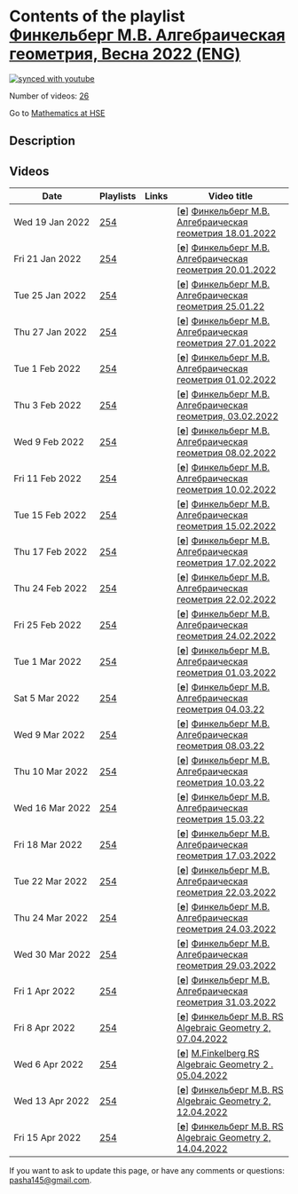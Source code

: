 # Contents of the playlist [Финкельберг М.В. Алгебраическая геометрия, Весна 2022 (ENG)](https://www.youtube.com/playlist?list=PLq3E5oubNNoCHSJ65rH3cju6BSR44iURV)

[![synced with youtube](https://img.shields.io/github/last-commit/mathphysschool/mathphysschool.github.io/autoupdate1?label=synced%20with%20youtube)](https://github.com/mathphysschool/mathphysschool.github.io/commits/autoupdate1)

Number of videos: [26](#videos)

Go to [Mathematics at HSE](../README.md)

## Description



## Videos

|Date|Playlists|Links|Video title|
|---|---|---|---|
| Wed&nbsp;19&nbsp;Jan&nbsp;2022 | [254](../playlists/254 "Финкельберг М.В. Алгебраическая геометрия, Весна 2022 (ENG)") |  | [[**e**](https://studio.youtube.com/video/1ct4cyY3nF0/edit "Edit")] [Финкельберг М.В. Алгебраическая геометрия 18.01.2022](https://www.youtube.com/watch?v=1ct4cyY3nF0&list=PLq3E5oubNNoCHSJ65rH3cju6BSR44iURV) |
| Fri&nbsp;21&nbsp;Jan&nbsp;2022 | [254](../playlists/254 "Финкельберг М.В. Алгебраическая геометрия, Весна 2022 (ENG)") |  | [[**e**](https://studio.youtube.com/video/aLdlHYCYaFI/edit "Edit")] [Финкельберг М.В. Алгебраическая геометрия 20.01.2022](https://www.youtube.com/watch?v=aLdlHYCYaFI&list=PLq3E5oubNNoCHSJ65rH3cju6BSR44iURV) |
| Tue&nbsp;25&nbsp;Jan&nbsp;2022 | [254](../playlists/254 "Финкельберг М.В. Алгебраическая геометрия, Весна 2022 (ENG)") |  | [[**e**](https://studio.youtube.com/video/XFH28VtTaqw/edit "Edit")] [Финкельберг М.В. Алгебраическая геометрия 25.01.22](https://www.youtube.com/watch?v=XFH28VtTaqw&list=PLq3E5oubNNoCHSJ65rH3cju6BSR44iURV) |
| Thu&nbsp;27&nbsp;Jan&nbsp;2022 | [254](../playlists/254 "Финкельберг М.В. Алгебраическая геометрия, Весна 2022 (ENG)") |  | [[**e**](https://studio.youtube.com/video/qB1YRMxxh-g/edit "Edit")] [Финкельберг М.В. Алгебраическая геометрия 27.01.2022](https://www.youtube.com/watch?v=qB1YRMxxh-g&list=PLq3E5oubNNoCHSJ65rH3cju6BSR44iURV) |
| Tue&nbsp;1&nbsp;Feb&nbsp;2022 | [254](../playlists/254 "Финкельберг М.В. Алгебраическая геометрия, Весна 2022 (ENG)") |  | [[**e**](https://studio.youtube.com/video/QnwClQJLUGc/edit "Edit")] [Финкельберг М.В. Алгебраическая геометрия 01.02.2022](https://www.youtube.com/watch?v=QnwClQJLUGc&list=PLq3E5oubNNoCHSJ65rH3cju6BSR44iURV) |
| Thu&nbsp;3&nbsp;Feb&nbsp;2022 | [254](../playlists/254 "Финкельберг М.В. Алгебраическая геометрия, Весна 2022 (ENG)") |  | [[**e**](https://studio.youtube.com/video/Ki0KySw7I6I/edit "Edit")] [Финкельберг М.В. Алгебраическая геометрия, 03.02.2022](https://www.youtube.com/watch?v=Ki0KySw7I6I&list=PLq3E5oubNNoCHSJ65rH3cju6BSR44iURV) |
| Wed&nbsp;9&nbsp;Feb&nbsp;2022 | [254](../playlists/254 "Финкельберг М.В. Алгебраическая геометрия, Весна 2022 (ENG)") |  | [[**e**](https://studio.youtube.com/video/Uv5bcL4bzBw/edit "Edit")] [Финкельберг М.В. Алгебраическая геометрия 08.02.2022](https://www.youtube.com/watch?v=Uv5bcL4bzBw&list=PLq3E5oubNNoCHSJ65rH3cju6BSR44iURV) |
| Fri&nbsp;11&nbsp;Feb&nbsp;2022 | [254](../playlists/254 "Финкельберг М.В. Алгебраическая геометрия, Весна 2022 (ENG)") |  | [[**e**](https://studio.youtube.com/video/f9STyeFCX-U/edit "Edit")] [Финкельберг М.В. Алгебраическая геометрия 10.02.2022](https://www.youtube.com/watch?v=f9STyeFCX-U&list=PLq3E5oubNNoCHSJ65rH3cju6BSR44iURV) |
| Tue&nbsp;15&nbsp;Feb&nbsp;2022 | [254](../playlists/254 "Финкельберг М.В. Алгебраическая геометрия, Весна 2022 (ENG)") |  | [[**e**](https://studio.youtube.com/video/GLVQ58s7eVQ/edit "Edit")] [Финкельберг М.В. Алгебраическая геометрия 15.02.2022](https://www.youtube.com/watch?v=GLVQ58s7eVQ&list=PLq3E5oubNNoCHSJ65rH3cju6BSR44iURV) |
| Thu&nbsp;17&nbsp;Feb&nbsp;2022 | [254](../playlists/254 "Финкельберг М.В. Алгебраическая геометрия, Весна 2022 (ENG)") |  | [[**e**](https://studio.youtube.com/video/AcvtsnTTa90/edit "Edit")] [Финкельберг М.В. Алгебраическая геометрия 17.02.2022](https://www.youtube.com/watch?v=AcvtsnTTa90&list=PLq3E5oubNNoCHSJ65rH3cju6BSR44iURV) |
| Thu&nbsp;24&nbsp;Feb&nbsp;2022 | [254](../playlists/254 "Финкельберг М.В. Алгебраическая геометрия, Весна 2022 (ENG)") |  | [[**e**](https://studio.youtube.com/video/7xrPXMTLpN0/edit "Edit")] [Финкельберг М.В. Алгебраическая геометрия 22.02.2022](https://www.youtube.com/watch?v=7xrPXMTLpN0&list=PLq3E5oubNNoCHSJ65rH3cju6BSR44iURV) |
| Fri&nbsp;25&nbsp;Feb&nbsp;2022 | [254](../playlists/254 "Финкельберг М.В. Алгебраическая геометрия, Весна 2022 (ENG)") |  | [[**e**](https://studio.youtube.com/video/0nKZzxK6Idg/edit "Edit")] [Финкельберг М.В. Алгебраическая геометрия 24.02.2022](https://www.youtube.com/watch?v=0nKZzxK6Idg&list=PLq3E5oubNNoCHSJ65rH3cju6BSR44iURV) |
| Tue&nbsp;1&nbsp;Mar&nbsp;2022 | [254](../playlists/254 "Финкельберг М.В. Алгебраическая геометрия, Весна 2022 (ENG)") |  | [[**e**](https://studio.youtube.com/video/5DRN_sMJ14o/edit "Edit")] [Финкельберг М.В. Алгебраическая геометрия 01.03.2022](https://www.youtube.com/watch?v=5DRN_sMJ14o&list=PLq3E5oubNNoCHSJ65rH3cju6BSR44iURV) |
| Sat&nbsp;5&nbsp;Mar&nbsp;2022 | [254](../playlists/254 "Финкельберг М.В. Алгебраическая геометрия, Весна 2022 (ENG)") |  | [[**e**](https://studio.youtube.com/video/LQWND09_ExY/edit "Edit")] [Финкельберг М.В. Алгебраическая геометрия 04.03.22](https://www.youtube.com/watch?v=LQWND09_ExY&list=PLq3E5oubNNoCHSJ65rH3cju6BSR44iURV) |
| Wed&nbsp;9&nbsp;Mar&nbsp;2022 | [254](../playlists/254 "Финкельберг М.В. Алгебраическая геометрия, Весна 2022 (ENG)") |  | [[**e**](https://studio.youtube.com/video/cfnMSBof64g/edit "Edit")] [Финкельберг М.В. Алгебраическая геометрия 08.03.22](https://www.youtube.com/watch?v=cfnMSBof64g&list=PLq3E5oubNNoCHSJ65rH3cju6BSR44iURV) |
| Thu&nbsp;10&nbsp;Mar&nbsp;2022 | [254](../playlists/254 "Финкельберг М.В. Алгебраическая геометрия, Весна 2022 (ENG)") |  | [[**e**](https://studio.youtube.com/video/HBi9nuPXQS0/edit "Edit")] [Финкельберг М.В. Алгебраическая геометрия 10.03.22](https://www.youtube.com/watch?v=HBi9nuPXQS0&list=PLq3E5oubNNoCHSJ65rH3cju6BSR44iURV) |
| Wed&nbsp;16&nbsp;Mar&nbsp;2022 | [254](../playlists/254 "Финкельберг М.В. Алгебраическая геометрия, Весна 2022 (ENG)") |  | [[**e**](https://studio.youtube.com/video/Y7avDqpfxYE/edit "Edit")] [Финкельберг М.В. Алгебраическая геометрия 15.03.22](https://www.youtube.com/watch?v=Y7avDqpfxYE&list=PLq3E5oubNNoCHSJ65rH3cju6BSR44iURV) |
| Fri&nbsp;18&nbsp;Mar&nbsp;2022 | [254](../playlists/254 "Финкельберг М.В. Алгебраическая геометрия, Весна 2022 (ENG)") |  | [[**e**](https://studio.youtube.com/video/ZQsfHTdBjjM/edit "Edit")] [Финкельберг М.В. Алгебраическая геометрия 17.03.2022](https://www.youtube.com/watch?v=ZQsfHTdBjjM&list=PLq3E5oubNNoCHSJ65rH3cju6BSR44iURV) |
| Tue&nbsp;22&nbsp;Mar&nbsp;2022 | [254](../playlists/254 "Финкельберг М.В. Алгебраическая геометрия, Весна 2022 (ENG)") |  | [[**e**](https://studio.youtube.com/video/EUvOlcJrPfk/edit "Edit")] [Финкельберг М.В. Алгебраическая геометрия 22.03.2022](https://www.youtube.com/watch?v=EUvOlcJrPfk&list=PLq3E5oubNNoCHSJ65rH3cju6BSR44iURV) |
| Thu&nbsp;24&nbsp;Mar&nbsp;2022 | [254](../playlists/254 "Финкельберг М.В. Алгебраическая геометрия, Весна 2022 (ENG)") |  | [[**e**](https://studio.youtube.com/video/TgyLghmqCNw/edit "Edit")] [Финкельберг М.В. Алгебраическая геометрия 24.03.2022](https://www.youtube.com/watch?v=TgyLghmqCNw&list=PLq3E5oubNNoCHSJ65rH3cju6BSR44iURV) |
| Wed&nbsp;30&nbsp;Mar&nbsp;2022 | [254](../playlists/254 "Финкельберг М.В. Алгебраическая геометрия, Весна 2022 (ENG)") |  | [[**e**](https://studio.youtube.com/video/xTEYhsr8qQw/edit "Edit")] [Финкельберг М.В. Алгебраическая геометрия 29.03.2022](https://www.youtube.com/watch?v=xTEYhsr8qQw&list=PLq3E5oubNNoCHSJ65rH3cju6BSR44iURV) |
| Fri&nbsp;1&nbsp;Apr&nbsp;2022 | [254](../playlists/254 "Финкельберг М.В. Алгебраическая геометрия, Весна 2022 (ENG)") |  | [[**e**](https://studio.youtube.com/video/OEE9AFY_JAI/edit "Edit")] [Финкельберг М.В. Алгебраическая геометрия 31.03.2022](https://www.youtube.com/watch?v=OEE9AFY_JAI&list=PLq3E5oubNNoCHSJ65rH3cju6BSR44iURV) |
| Fri&nbsp;8&nbsp;Apr&nbsp;2022 | [254](../playlists/254 "Финкельберг М.В. Алгебраическая геометрия, Весна 2022 (ENG)") |  | [[**e**](https://studio.youtube.com/video/dHsuCPTuX-c/edit "Edit")] [Финкельберг М.В. RS Algebraic Geometry 2, 07.04.2022](https://www.youtube.com/watch?v=dHsuCPTuX-c&list=PLq3E5oubNNoCHSJ65rH3cju6BSR44iURV "Финкельберг М.В. RS Algebraic Geometry 2, 07.04.2022") |
| Wed&nbsp;6&nbsp;Apr&nbsp;2022 | [254](../playlists/254 "Финкельберг М.В. Алгебраическая геометрия, Весна 2022 (ENG)") |  | [[**e**](https://studio.youtube.com/video/xPDy6RO4dTk/edit "Edit")] [M.Finkelberg RS Algebraic Geometry 2 . 05.04.2022](https://www.youtube.com/watch?v=xPDy6RO4dTk&list=PLq3E5oubNNoCHSJ65rH3cju6BSR44iURV) |
| Wed&nbsp;13&nbsp;Apr&nbsp;2022 | [254](../playlists/254 "Финкельберг М.В. Алгебраическая геометрия, Весна 2022 (ENG)") |  | [[**e**](https://studio.youtube.com/video/I2-BjeOuTAA/edit "Edit")] [Финкельберг М.В. RS Algebraic Geometry 2, 12.04.2022](https://www.youtube.com/watch?v=I2-BjeOuTAA&list=PLq3E5oubNNoCHSJ65rH3cju6BSR44iURV "Финкельберг М.В. RS Algebraic Geometry 2, 12.04.2022") |
| Fri&nbsp;15&nbsp;Apr&nbsp;2022 | [254](../playlists/254 "Финкельберг М.В. Алгебраическая геометрия, Весна 2022 (ENG)") |  | [[**e**](https://studio.youtube.com/video/z8VNQ6CA0T4/edit "Edit")] [Финкельберг М.В. RS Algebraic Geometry 2, 14.04.2022](https://www.youtube.com/watch?v=z8VNQ6CA0T4&list=PLq3E5oubNNoCHSJ65rH3cju6BSR44iURV "Финкельберг М.В. RS Algebraic Geometry 2, 14.04.2022") |


 If you want to ask to update this page, or have any comments or questions: <pasha145@gmail.com>.